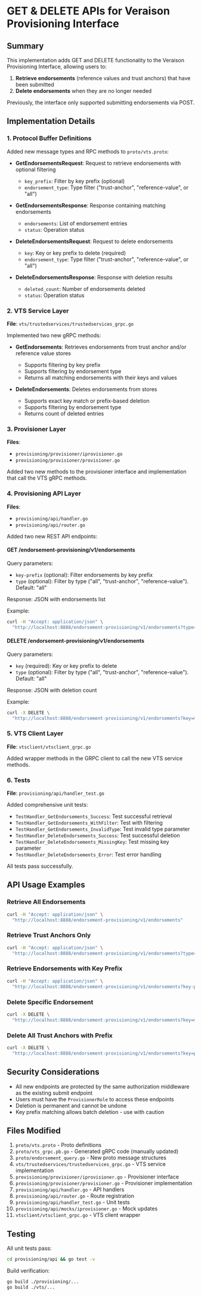 # GET & DELETE APIs for Veraison Provisioning Interface

## Summary

This implementation adds GET and DELETE functionality to the Veraison Provisioning Interface, allowing users to:
1. **Retrieve endorsements** (reference values and trust anchors) that have been submitted
2. **Delete endorsements** when they are no longer needed

Previously, the interface only supported submitting endorsements via POST.

## Implementation Details

### 1. Protocol Buffer Definitions

Added new message types and RPC methods to `proto/vts.proto`:

- **GetEndorsementsRequest**: Request to retrieve endorsements with optional filtering
  - `key_prefix`: Filter by key prefix (optional)
  - `endorsement_type`: Type filter ("trust-anchor", "reference-value", or "all")

- **GetEndorsementsResponse**: Response containing matching endorsements
  - `endorsements`: List of endorsement entries
  - `status`: Operation status

- **DeleteEndorsementsRequest**: Request to delete endorsements
  - `key`: Key or key prefix to delete (required)
  - `endorsement_type`: Type filter ("trust-anchor", "reference-value", or "all")

- **DeleteEndorsementsResponse**: Response with deletion results
  - `deleted_count`: Number of endorsements deleted
  - `status`: Operation status

### 2. VTS Service Layer

**File**: `vts/trustedservices/trustedservices_grpc.go`

Implemented two new gRPC methods:

- **GetEndorsements**: Retrieves endorsements from trust anchor and/or reference value stores
  - Supports filtering by key prefix
  - Supports filtering by endorsement type
  - Returns all matching endorsements with their keys and values

- **DeleteEndorsements**: Deletes endorsements from stores
  - Supports exact key match or prefix-based deletion
  - Supports filtering by endorsement type
  - Returns count of deleted entries

### 3. Provisioner Layer

**Files**: 
- `provisioning/provisioner/iprovisioner.go`
- `provisioning/provisioner/provisioner.go`

Added two new methods to the provisioner interface and implementation that call the VTS gRPC methods.

### 4. Provisioning API Layer

**Files**:
- `provisioning/api/handler.go`
- `provisioning/api/router.go`

Added two new REST API endpoints:

#### GET /endorsement-provisioning/v1/endorsements

Query parameters:
- `key-prefix` (optional): Filter endorsements by key prefix
- `type` (optional): Filter by type ("all", "trust-anchor", "reference-value"). Default: "all"

Response: JSON with endorsements list

Example:
```bash
curl -H "Accept: application/json" \
  "http://localhost:8888/endorsement-provisioning/v1/endorsements?type=trust-anchor"
```

#### DELETE /endorsement-provisioning/v1/endorsements

Query parameters:
- `key` (required): Key or key prefix to delete
- `type` (optional): Filter by type ("all", "trust-anchor", "reference-value"). Default: "all"

Response: JSON with deletion count

Example:
```bash
curl -X DELETE \
  "http://localhost:8888/endorsement-provisioning/v1/endorsements?key=my-endorsement-key"
```

### 5. VTS Client Layer

**File**: `vtsclient/vtsclient_grpc.go`

Added wrapper methods in the GRPC client to call the new VTS service methods.

### 6. Tests

**File**: `provisioning/api/handler_test.go`

Added comprehensive unit tests:
- `TestHandler_GetEndorsements_Success`: Test successful retrieval
- `TestHandler_GetEndorsements_WithFilter`: Test with filtering
- `TestHandler_GetEndorsements_InvalidType`: Test invalid type parameter
- `TestHandler_DeleteEndorsements_Success`: Test successful deletion
- `TestHandler_DeleteEndorsements_MissingKey`: Test missing key parameter
- `TestHandler_DeleteEndorsements_Error`: Test error handling

All tests pass successfully.

## API Usage Examples

### Retrieve All Endorsements

```bash
curl -H "Accept: application/json" \
  "http://localhost:8888/endorsement-provisioning/v1/endorsements"
```

### Retrieve Trust Anchors Only

```bash
curl -H "Accept: application/json" \
  "http://localhost:8888/endorsement-provisioning/v1/endorsements?type=trust-anchor"
```

### Retrieve Endorsements with Key Prefix

```bash
curl -H "Accept: application/json" \
  "http://localhost:8888/endorsement-provisioning/v1/endorsements?key-prefix=arm-cca"
```

### Delete Specific Endorsement

```bash
curl -X DELETE \
  "http://localhost:8888/endorsement-provisioning/v1/endorsements?key=my-key"
```

### Delete All Trust Anchors with Prefix

```bash
curl -X DELETE \
  "http://localhost:8888/endorsement-provisioning/v1/endorsements?key=prefix-&type=trust-anchor"
```

## Security Considerations

- All new endpoints are protected by the same authorization middleware as the existing submit endpoint
- Users must have the `ProvisionerRole` to access these endpoints
- Deletion is permanent and cannot be undone
- Key prefix matching allows batch deletion - use with caution

## Files Modified

1. `proto/vts.proto` - Proto definitions
2. `proto/vts_grpc.pb.go` - Generated gRPC code (manually updated)
3. `proto/endorsement_query.go` - New proto message structures
4. `vts/trustedservices/trustedservices_grpc.go` - VTS service implementation
5. `provisioning/provisioner/iprovisioner.go` - Provisioner interface
6. `provisioning/provisioner/provisioner.go` - Provisioner implementation
7. `provisioning/api/handler.go` - API handlers
8. `provisioning/api/router.go` - Route registration
9. `provisioning/api/handler_test.go` - Unit tests
10. `provisioning/api/mocks/iprovisioner.go` - Mock updates
11. `vtsclient/vtsclient_grpc.go` - VTS client wrapper

## Testing

All unit tests pass:
```bash
cd provisioning/api && go test -v
```

Build verification:
```bash
go build ./provisioning/...
go build ./vts/...
```
